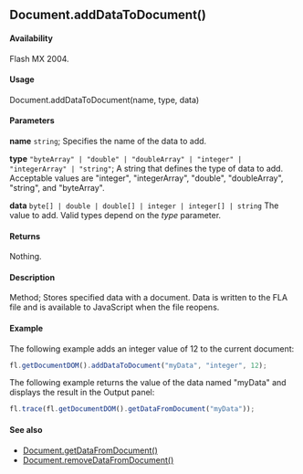 ## Document.addDataToDocument()

#### Availability

Flash MX 2004.

#### Usage

Document.addDataToDocument(name, type, data)

#### Parameters

**name** `string`; Specifies the name of the data to add.

**type** `"byteArray" | "double" | "doubleArray" | "integer" | "integerArray" | "string"`; A string that defines the type of data to add. Acceptable values are "integer", "integerArray", "double", "doubleArray", "string", and "byteArray".

**data** `byte[] | double | double[] | integer | integer[] | string` The value to add. Valid types depend on the *type* parameter.

#### Returns

Nothing.

#### Description

Method; Stores specified data with a document. Data is written to the FLA file and is available to JavaScript when the file reopens.

#### Example

The following example adds an integer value of 12 to the current document:

```javascript
fl.getDocumentDOM().addDataToDocument("myData", "integer", 12);
```

The following example returns the value of the data named "myData" and displays the result in the Output panel:

```javascript
fl.trace(fl.getDocumentDOM().getDataFromDocument("myData"));
```

#### See also

- [Document.getDataFromDocument()](../Document_object/Document76.md)
- [Document.removeDataFromDocument()](../Document_object/Document250.md)
